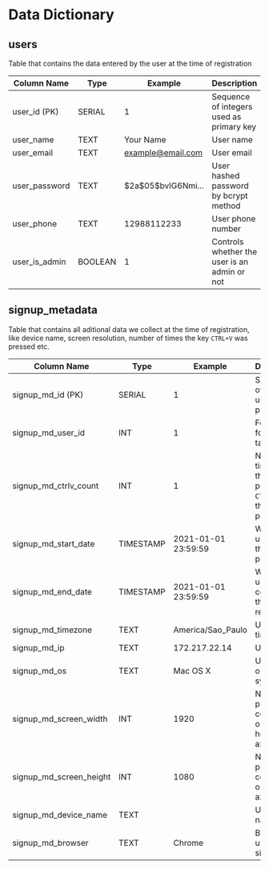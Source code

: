 # Data Dictionary

## **users**

Table that contains the data entered by the user at the time of registration

| Column Name   | Type    | Example               | Description                                  |
| ------------- | ------- | --------------------- | -------------------------------------------- |
| user_id (PK)  | SERIAL  | 1                     | Sequence of integers used as primary key     |
| user_name     | TEXT    | Your Name             | User name                                    |
| user_email    | TEXT    | example@email.com     | User email                                   |
| user_password | TEXT    | \$2a\$05\$bvIG6Nmi... | User hashed password by bcrypt method        |
| user_phone    | TEXT    | 12988112233           | User phone number                            |
| user_is_admin | BOOLEAN | 1                     | Controls whether the user is an admin or not |

## **signup_metadata**

Table that contains all aditional data we collect at the time of registration, like device name, screen resolution, number of times the key `CTRL+V` was pressed etc.

| Column Name             | Type      | Example             | Description                                                       |
| ----------------------- | --------- | ------------------- | ----------------------------------------------------------------- |
| signup_md_id (PK)       | SERIAL    | 1                   | Sequence of integers used as primary key                          |
| signup_md_user_id       | INT       | 1                   | Foreign key for `users` table                                     |
| signup_md_ctrlv_count   | INT       | 1                   | Number of times that the user pressed `CTRL+V` in the signup page |
| signup_md_start_date    | TIMESTAMP | 2021-01-01 23:59:59 | When the user enters the sign up page                             |
| signup_md_end_date      | TIMESTAMP | 2021-01-01 23:59:59 | When the user completes the registration                          |
| signup_md_timezone      | TEXT      | America/Sao_Paulo   | User timezone                                                     |
| signup_md_ip            | TEXT      | 172.217.22.14       | User IP                                                           |
| signup_md_os            | TEXT      | Mac OS X            | User operating system                                             |
| signup_md_screen_width  | INT       | 1920                | Number of pixels contained on horizontal axis                     |
| signup_md_screen_height | INT       | 1080                | Number of pixels contained on vertical axis                       |
| signup_md_device_name   | TEXT      |                     | User device name                                                  |
| signup_md_browser       | TEXT      | Chrome              | Browser used to sign up                                           |
